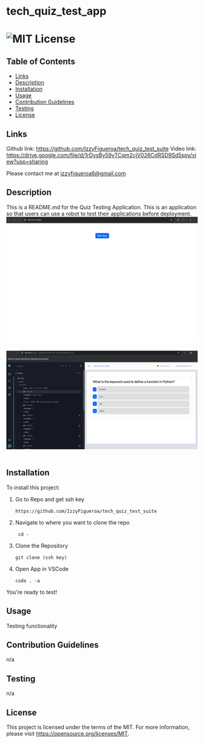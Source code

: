 # tech_quiz_test_app

# ![MIT License](https://img.shields.io/badge/License-MIT-yellow.svg)

 ## Table of Contents
  - [Links](#links)
  - [Description](#description)
  - [Installation](#installation)
  - [Usage](#usage)
  - [Contribution Guidelines](#contribution-guidelines)
  - [Testing](#testing)
  - [License](#license)

## Links
 Github link: https://github.com/IzzyFigueroa/tech_quiz_test_suite
 Video link: https://drive.google.com/file/d/1rDysBy59yTCqm2cjV026CdRSD9Sd5spy/view?usp=sharing

 Please contact me at izzyfigueroa6@gmail.com

## Description
 This is a README.md for the Quiz Testing Application. This is an application so that users can use a robot to test their applications before deployment.
 ![screenshot of start quiz button](<client/public/images/start.png>)<br><br>
 ![screenshot of passed test](<client/public/images/pass.png>)<br><br>
## Installation

To install this project:

1. Go to Repo and get ssh key
   
       https://github.com/IzzyFigueroa/tech_quiz_test_suite

3. Navigate to where you want to clone the repo

        cd -

4. Clone the Repository

       git clone (ssh key)

6. Open App in VSCode 

       code . -a 

You're ready to test!

## Usage
 Testing functionality

## Contribution Guidelines
 n/a

## Testing
 n/a

## License
This project is licensed under the terms of the MIT. For more information, please visit https://opensource.org/licenses/MIT.